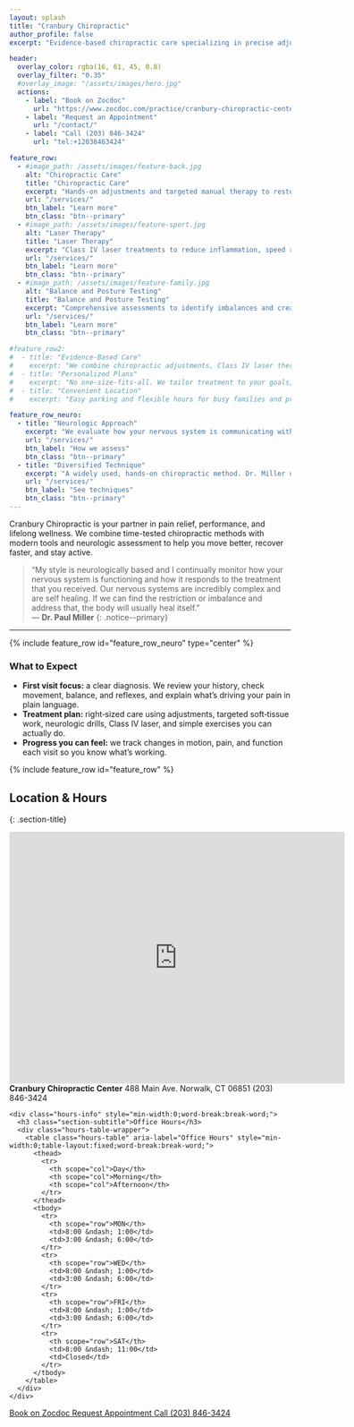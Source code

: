 ```yaml
---
layout: splash
title: "Cranbury Chiropractic"
author_profile: false
excerpt: "Evidence-based chiropractic care specializing in precise adjustments, advanced Class IV laser therapy, and comprehensive balance and posture assessment. We deliver personalized, neurologically informed treatment plans for pain relief, performance, and lifelong wellness in Fairfield County."

header:
  overlay_color: rgba(16, 61, 45, 0.8)
  overlay_filter: "0.35"
  #overlay_image: "/assets/images/hero.jpg"
  actions:
    - label: "Book on Zocdoc"
      url: "https://www.zocdoc.com/practice/cranbury-chiropractic-center-43835"
    - label: "Request an Appointment"
      url: "/contact/"
    - label: "Call (203) 846-3424"
      url: "tel:+12038463424"

feature_row:
  - #image_path: /assets/images/feature-back.jpg
    alt: "Chiropractic Care"
    title: "Chiropractic Care"
    excerpt: "Hands-on adjustments and targeted manual therapy to restore mobility, reduce pain, and improve function."
    url: "/services/"
    btn_label: "Learn more"
    btn_class: "btn--primary"
  - #image_path: /assets/images/feature-sport.jpg
    alt: "Laser Therapy"
    title: "Laser Therapy"
    excerpt: "Class IV laser treatments to reduce inflammation, speed recovery, and support tissue healing."
    url: "/services/"
    btn_label: "Learn more"
    btn_class: "btn--primary"
  - #image_path: /assets/images/feature-family.jpg
    alt: "Balance and Posture Testing"
    title: "Balance and Posture Testing"
    excerpt: "Comprehensive assessments to identify imbalances and create corrective strategies for stability and alignment."
    url: "/services/"
    btn_label: "Learn more"
    btn_class: "btn--primary"

#feature_row2:
#  - title: "Evidence-Based Care"
#    excerpt: "We combine chiropractic adjustments, Class IV laser therapy, balance and posture testing, soft-tissue work, and exercise prescription aligned with current research."
#  - title: "Personalized Plans"
#    excerpt: "No one-size-fits-all. We tailor treatment to your goals, schedule, and activity level."
#  - title: "Convenient Location"
#    excerpt: "Easy parking and flexible hours for busy families and professionals."

feature_row_neuro:
  - title: "Neurologic Approach"
    excerpt: "We evaluate how your nervous system is communicating with your muscles and joints. By watching how you move, testing balance and reflexes, and tracking your response to care, we find the key restriction or imbalance. When the nervous system gets clearer signals, the body often does what it’s built to do — heal and stabilize."
    url: "/services/"
    btn_label: "How we assess"
    btn_class: "btn--primary"
  - title: "Diversified Technique"
    excerpt: "A widely used, hands‑on chiropractic method. Dr. Miller uses precise adjustments — not one‑size‑fits‑alls — to restore motion in specific joints. Expect gentle positioning and a quick, controlled thrust that often produces immediate relief and freer movement."
    url: "/services/"
    btn_label: "See techniques"
    btn_class: "btn--primary"
---
```


<div class="page__lead" markdown="1">
Cranbury Chiropractic is your partner in pain relief, performance, and lifelong wellness. We combine time-tested chiropractic methods with modern tools and neurologic assessment to help you move better, recover faster, and stay active.
</div>

> “My style is neurologically based and I continually monitor how your nervous system is functioning and how it responds to the treatment that you received. Our nervous systems are incredibly complex and are self healing. If we can find the restriction or imbalance and address that, the body will usually heal itself.”  
> — **Dr. Paul Miller**
{: .notice--primary}

---

{% include feature_row id="feature_row_neuro" type="center" %}

### What to Expect

- **First visit focus:** a clear diagnosis. We review your history, check movement, balance, and reflexes, and explain what’s driving your pain in plain language.
- **Treatment plan:** right‑sized care using adjustments, targeted soft‑tissue work, neurologic drills, Class IV laser, and simple exercises you can actually do.
- **Progress you can feel:** we track changes in motion, pain, and function each visit so you know what’s working.

{% include feature_row id="feature_row" %}


## Location & Hours
{: .section-title}

<section class="contact-hours">
  <div class="map">
    <iframe 
        src="https://www.google.com/maps/embed?pb=!1m18!1m12!1m3!1d12017.780646219726!2d-73.43573584758363!3d41.14663669559827!2m3!1f0!2f0!3f0!3m2!1i1024!2i768!4f13.1!3m3!1m2!1s0x89e81d06e09b8725%3A0x6a009dd40432130c!2s488%20Main%20Ave%2C%20Norwalk%2C%20CT%2006851!5e0!3m2!1sen!2sus!4v1755148035773!5m2!1sen!2sus" 
        width="600" 
        height="450"
        style="border:0;" 
        allowfullscreen="" 
        loading="lazy" 
        referrerpolicy="no-referrer-when-downgrade">
    </iframe>
  </div>

  <div class="location-details">
    <div class="contact-info" style="min-width:0;word-break:break-word;">
        <div class="address-block">
          <strong class="business-name">Cranbury Chiropractic Center</strong>
          <span class="address-line">488 Main Ave.</span>
          <span class="address-line">Norwalk, CT 06851</span>
          <span href="tel:+12038463424" class="phone-link">(203) 846-3424</span>
        </div>
    </div>

    <div class="hours-info" style="min-width:0;word-break:break-word;">
      <h3 class="section-subtitle">Office Hours</h3>
      <div class="hours-table-wrapper">
        <table class="hours-table" aria-label="Office Hours" style="min-width:0;table-layout:fixed;word-break:break-word;">
          <thead>
            <tr>
              <th scope="col">Day</th>
              <th scope="col">Morning</th>
              <th scope="col">Afternoon</th>
            </tr>
          </thead>
          <tbody>
            <tr>
              <th scope="row">MON</th>
              <td>8:00 &ndash; 1:00</td>
              <td>3:00 &ndash; 6:00</td>
            </tr>
            <tr>
              <th scope="row">WED</th>
              <td>8:00 &ndash; 1:00</td>
              <td>3:00 &ndash; 6:00</td>
            </tr>
            <tr>
              <th scope="row">FRI</th>
              <td>8:00 &ndash; 1:00</td>
              <td>3:00 &ndash; 6:00</td>
            </tr>
            <tr>
              <th scope="row">SAT</th>
              <td>8:00 &ndash; 11:00</td>
              <td>Closed</td>
            </tr>
          </tbody>
        </table>
      </div>
    </div>
  </div>
</section>

<div class="contact-actions">
  <a href="https://www.zocdoc.com/practice/cranbury-chiropractic-center-43835" class="btn">
    <span class="btn-label">Book on Zocdoc</span>
  </a>
  <a href="/contact/" class="btn">
    <span class="btn-label">Request Appointment</span>
  </a>
  <a href="tel:+12038463424" class="btn">
    <span class="btn-label">Call (203) 846-3424</span>
  </a>
</div>